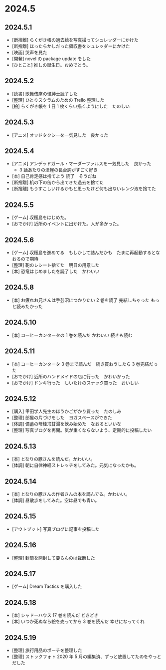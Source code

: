 # 2024.5

## 2024.5.1

- [断捨離] らくがき帳の過去絵を写真撮ってシュレッダーにかけた
- [断捨離] ほったらかしだった領収書をシュレッダーにかけた
- [映画] 哭声を見た
- [開発] novel の package update をした
- [ひとこと] 推しの誕生日。おめでとう。

## 2024.5.2

- [読書] 歌舞伎座の怪紳士読了した
- [整理] ひとりスクラムのための Trello 整理した
- [絵] らくがき帳を 1 日 1 枚くらい描くようにした　たのしい

## 2024.5.3

- [アニメ] オッドタクシーを一気見した　良かった

## 2024.5.4

- [アニメ] アンデッドガール・マーダーファルスを一気見した　良かった
  - 3 話あたりの津軽の長台詞がすごく好き
- [本] 自己肯定感は捨てよう 読了　そうだね
- [断捨離] 机の下の缶から出てきた過去を捨てた
- [断捨離] もうすこしいけるかもと思ったけど何も出ないレンジ液を捨てた

## 2024.5.5

- [ゲーム] 収穫島をはじめた。
- [おでかけ] 近所のイベントに出かけた。人が多かった。

## 2024.5.6

- [ゲーム] 収穫島を進めてる　もしかして詰んだかも　たまに再起動するとなおるので期待
- [整理] 鞄のレシート捨てた　明日の用意した
- [本] 恐竜はじめましたを読了した　かわいい

## 2024.5.8

- [本] お疲れお兄さんは手芸沼につかりたい 2 巻を読了 完結しちゃった もっと読みたかった

## 2024.5.10

- [本] コーヒーカンタータの 1 巻を読んだ かわいい 続きも読む

## 2024.5.11

- [本] コーヒーカンタータ 3 巻まで読んだ　続き買おうしたら 3 巻完結だった
- [おでかけ] 近所のハンドメイドの店に行った　かわいかった
- [おでかけ] ドンキ行った　しいたけのスナック買った　おいしい

## 2024.5.12

- [購入] 甲田学人先生のほうかごがかり買った　たのしみ
- [整理] 部屋の片づけをした　ヨガスペースができた
- [体調] 備蓄の苓桂朮甘湯を飲み始めた　なおるといいな
- [整理] 写真ブログを再開。気が重くならないよう、定期的に投稿したい

## 2024.5.13

- [本] となりの豚さんを読んだ。かわいい。
- [体調] 朝に自律神経ストレッチをしてみた。元気になったかも。

## 2024.5.14

- [本] となりの豚さんの作者さんの本を読んでる。かわいい。
- [体調] 昼散歩をしてみた。空は昼でも青い。

## 2024.5.15

- [アウトプット] 写真ブログに記事を投稿した

## 2024.5.16

- [整理] 封筒を開封して要らんのは裁断した

## 2024.5.17

- [ゲーム] Dream Tactics を購入した

## 2024.5.18

- [本] シャドーハウス 17 巻を読んだ どきどき
- [本] いつか死ぬなら絵を売ってから 3 巻を読んだ 幸せになってくれ

## 2024.5.19

- [整理] 旅行用品のポーチを整理した
- [整理] ストックフォト 2020 年 5 月の編集済、ずっと放置してたのをやっとだした
